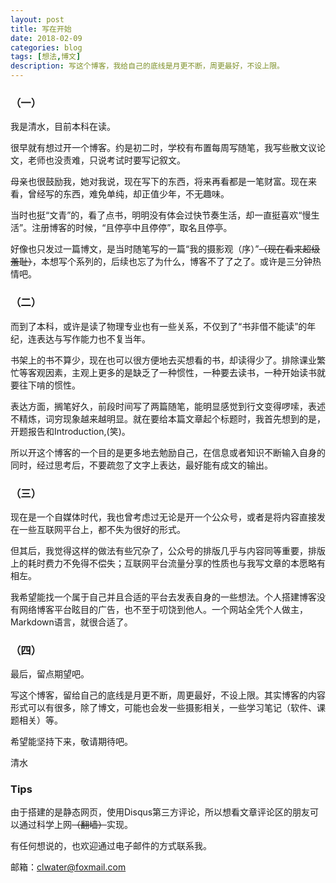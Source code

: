 ```yaml
---
layout: post
title: 写在开始
date: 2018-02-09
categories: blog
tags: [想法,博文]
description: 写这个博客，我给自己的底线是月更不断，周更最好，不设上限。
---
```


### （一）

我是清水，目前本科在读。

很早就有想过开一个博客。约是初二时，学校有布置每周写随笔，我写些散文议论文，老师也没责难，只说考试时要写记叙文。

母亲也很鼓励我，她对我说，现在写下的东西，将来再看都是一笔财富。现在来看，曾经写的东西，难免单纯，却正值少年，不无趣味。

当时也挺“文青”的，看了点书，明明没有体会过快节奏生活，却一直挺喜欢“慢生活”。注册博客的时候，“且停亭中且停停”，取名且停亭。

好像也只发过一篇博文，是当时随笔写的一篇“我的摄影观（序）”~~（现在看来超级羞耻）~~，本想写个系列的，后续也忘了为什么，博客不了了之了。或许是三分钟热情吧。

### （二）

而到了本科，或许是读了物理专业也有一些关系，不仅到了“书非借不能读”的年纪，连表达与写作能力也不复当年。

书架上的书不算少，现在也可以很方便地去买想看的书，却读得少了。排除课业繁忙等客观因素，主观上更多的是缺乏了一种惯性，一种要去读书，一种开始读书就要往下啃的惯性。

表达方面，搁笔好久，前段时间写了两篇随笔，能明显感觉到行文变得啰嗦，表述不精炼，词穷现象越来越明显。就在要给本篇文章起个标题时，我首先想到的是，开题报告和Introduction,(笑)。

所以开这个博客的一个目的是更多地去勉励自己，在信息或者知识不断输入自身的同时，经过思考后，不要疏忽了文字上表达，最好能有成文的输出。

### （三）

现在是一个自媒体时代，我也曾考虑过无论是开一个公众号，或者是将内容直接发在一些互联网平台上，都不失为很好的形式。

但其后，我觉得这样的做法有些冗杂了，公众号的排版几乎与内容同等重要，排版上的耗时费力不免得不偿失；互联网平台流量分享的性质也与我写文章的本愿略有相左。

我希望能找一个属于自己并且合适的平台去发表自身的一些想法。个人搭建博客没有网络博客平台眩目的广告，也不至于叨饶到他人。一个网站全凭个人做主，Markdown语言，就很合适了。

### （四）

最后，留点期望吧。

写这个博客，留给自己的底线是月更不断，周更最好，不设上限。其实博客的内容形式可以有很多，除了博文，可能也会发一些摄影相关，一些学习笔记（软件、课题相关）等。

希望能坚持下来，敬请期待吧。

清水

### Tips

由于搭建的是静态网页，使用Disqus第三方评论，所以想看文章评论区的朋友可以通过科学上网~~（翻墙）~~实现。

有任何想说的，也欢迎通过电子邮件的方式联系我。

邮箱：clwater@foxmail.com















